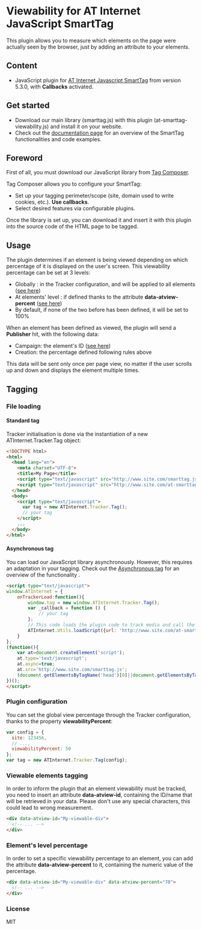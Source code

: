 # Viewability for AT Internet JavaScript SmartTag

This plugin allows you to measure which elements on the page were actually seen by the browser, just by adding an attribute to your elements.

## Content

*	JavaScript plugin for [AT Internet Javascript SmartTag] from version 5.3.0, with **Callbacks** activated.

## Get started
* Download our main library (smarttag.js) with this plugin (at-smarttag-viewability.js) and install it on your website.
* Check out the [documentation page] for an overview of the SmartTag functionalities and code examples.

## Foreword
First of all, you must download our JavaScript library from [Tag Composer].

Tag Composer allows you to configure your SmartTag:

* Set up your tagging perimeter/scope (site, domain used to write cookies, etc.). **Use callbacks**.
* Select desired features via configurable plugins. 

Once the library is set up, you can download it and insert it with this plugin into the source code of the HTML page to be tagged.

## Usage

The plugin determines if an element is being viewed depending on which percentage of it is displayed on the user's screen.
This viewability percentage can be set at 3 levels:
* Globally : in the Tracker configuration, and will be applied to all elements ([see here](#plugin-configuration))
* At elements' level : if defined thanks to the attribute __data-atview-percent__ ([see here](#elements-level-percentage))
* By default, if none of the two before has been defined, it will be set to 100%

When an element has been defined as viewed, the plugin will send a **Publisher** hit, with the following data:
* Campaign: the element's ID ([see here](#viewable-elements-tagging))
* Creation: the percentage defined following rules above

This data will be sent only once per page view, no matter if the user scrolls up and down and displays the element multiple times.

## Tagging

### File loading

#### Standard tag

Tracker initialisation is done via the instantiation of a new ATInternet.Tracker.Tag object:

```html
<!DOCTYPE html>
<html>
  <head lang="en">
    <meta charset="UTF-8">
    <title>My Page</title>
    <script type="text/javascript" src="http://www.site.com/smarttag.js"></script>
    <script type="text/javascript" src="http://www.site.com/at-smarttag-viewability.js"></script>
  </head>
  <body>
    <script type="text/javascript">            
      var tag = new ATInternet.Tracker.Tag();
      // your tag
    </script>
    ...
  </body>
</html>
```

#### Asynchronous tag

You can load our JavaScript library asynchronously. However, this requires an adaptation in your tagging.
Check out the [Asynchronous tag] for an overview of the functionality . 

```html
<script type="text/javascript">
window.ATInternet = {
    onTrackerLoad:function(){
        window.tag = new window.ATInternet.Tracker.Tag();
        var _callback = function () {
            // your tag
        };
        // This code loads the plugin code to track media and call the '_callback' function after loading.
        ATInternet.Utils.loadScript({url: 'http://www.site.com/at-smarttag-viewability.js'}, _callback);
    }
};
(function(){      
    var at=document.createElement('script');
    at.type='text/javascript';   
    at.async=true;    
    at.src='http://www.site.com/smarttag.js';
    (document.getElementsByTagName('head')[0]||document.getElementsByTagName('body')[0]||document.getElementsByTagName('script')[0].parentNode).insertBefore(at,null);   
})();
</script>
```

### Plugin configuration

You can set the global view percentage through the Tracker configuration, thanks to the property __viewabilityPercent__:

```javascript
var config = {
  site: 123456,
  // ...,
  viewabilityPercent: 50
};
var tag = new ATInternet.Tracker.Tag(config);
```

### Viewable elements tagging

In order to inform the plugin that an element viewability must be tracked, you need to insert an attribute **data-atview-id**, containing the ID/name that will be retrieved in your data. Please don't use any special characters, this could lead to wrong measurement.

```html
<div data-atview-id="My-viewable-div">
  <!-- ... -->
</div>
```

### Element's level percentage

In order to set a specific viewability percentage to an element, you can add the attribute **data-atview-percent** to it, containing the numeric value of the percentage.

```html
<div data-atview-id="My-viewable-div" data-atview-percent="70">
  <!-- ... -->
</div>
```

### License
MIT

[documentation page]: <http://developers.atinternet-solutions.com/javascript-en/getting-started-javascript-en/tracker-initialisation-javascript-en/>
[Tag Composer]: <https://apps.atinternet-solutions.com/TagComposer/>
[Asynchronous tag]: <http://developers.atinternet-solutions.com/javascript-en/advanced-features-javascript-en/asynchronous-tag-javascript-en/>
[AT Internet Javascript SmartTag]: <http://developers.atinternet-solutions.com/javascript-en/getting-started-javascript-en/tracker-initialisation-javascript-en/>